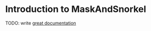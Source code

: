# Introduction to MaskAndSnorkel

TODO: write [great documentation](http://jacobian.org/writing/what-to-write/)
